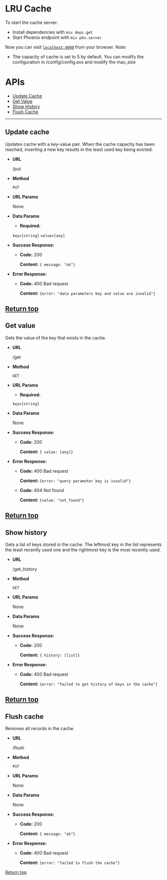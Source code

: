 # LRU Cache

To start the cache server:

  * Install dependencies with `mix deps.get`
  * Start Phoenix endpoint with `mix phx.server`

Now you can visit [`localhost:4000`](http://localhost:4000) from your browser.
Note:
  * The capacity of cache is set to 5 by default. You can modify the configuration in /config/config.exs and modify the max_size

# APIs
  - [Update Cache](#Update-cache)
  - [Get Value](#Get-value)
  - [Show History](#Show-history)
  - [Flush Cache](#Flush-cache)
---
## Update cache
Updates cache with a key-value pair. When the cache capacity has been reached, inserting a new key results in the least used key
being evicted.

* **URL**

  /put

* **Method**

  `PUT`

* **URL Params**

  None

* **Data Params**

  * **Required:**

  `key=[string]`
  `value=[any]`

* **Success Response:**
  * **Code:** 200

    **Content:** `{ message: "ok"}`

* **Error Response:**
  * **Code:** 400 Bad request

    **Content:** `{error: "data parameters key and value are invalid"}`

[Return top](#APIs)
---
## Get value
Gets the value of the key that exists in the cache.

* **URL**

  /get

* **Method**

  `GET`

* **URL Params**

  * **Required:**

  `key=[string]`

* **Data Params**

  None

* **Success Response:**
  * **Code:** 200

    **Content:** `{ value: [any]}`

* **Error Response:**
  * **Code:** 400 Bad request

    **Content:** `{error: "query parameter key is invalid"}`

  * **Code:** 404 Not found

    **Content:** `{value: "not_found"}`

[Return top](#APIs)
---
## Show history
Gets a list of keys stored in the cache. The leftmost key in the list represents
the least recently used one and the rightmost key is the most recently used.

* **URL**

  /get_history

* **Method**

  `GET`

* **URL Params**

  None

* **Data Params**

  None

* **Success Response:**
  * **Code:** 200

    **Content:** `{ history: [list]}`

* **Error Response:**
  * **Code:** 400 Bad request

    **Content:** `{error: "failed to get history of keys in the cache"}`

[Return top](#APIs)
---
## Flush cache
Removes all records in the cache.

* **URL**

  /flush

* **Method**

  `PUT`

* **URL Params**

  None

* **Data Params**

  None

* **Success Response:**
  * **Code:** 200

    **Content:** `{ message: "ok"}`

* **Error Response:**
  * **Code:** 400 Bad request

    **Content:** `{error: "failed to flush the cache"}`

[Return top](#APIs)
